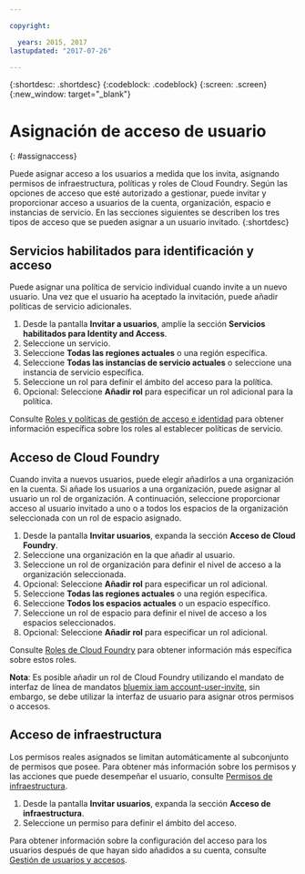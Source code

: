 ```yaml
---

copyright:

  years: 2015, 2017
lastupdated: "2017-07-26"

---
```


{:shortdesc: .shortdesc}
{:codeblock: .codeblock}
{:screen: .screen}
{:new_window: target="_blank"}

# Asignación de acceso de usuario
{: #assignaccess}

Puede asignar acceso a los usuarios a medida que los invita, asignando permisos de infraestructura, políticas y roles de Cloud Foundry. Según las opciones de acceso que esté autorizado a gestionar, puede invitar y proporcionar acceso a usuarios de la cuenta, organización, espacio e instancias de servicio. En las secciones siguientes se describen los tres tipos de acceso que se pueden asignar a un usuario invitado.
{:shortdesc}

## Servicios habilitados para identificación y acceso

Puede asignar una política de servicio individual cuando invite a un nuevo usuario. Una vez que el usuario ha aceptado la invitación, puede añadir políticas de servicio adicionales.

1. Desde la pantalla **Invitar a usuarios**, amplíe la sección **Servicios habilitados para Identity and Access**.
2. Seleccione un servicio.
3. Seleccione **Todas las regiones actuales** o una región específica.
4. Seleccione **Todas las instancias de servicio actuales** o seleccione una instancia de servicio específica.
5. Seleccione un rol para definir el ámbito del acceso para la política.
6. Opcional: Seleccione **Añadir rol** para especificar un rol adicional para la política.

Consulte [Roles y políticas de gestión de acceso e identidad](/docs/iam/users_roles.html#iamusermanpol) para obtener información específica sobre los roles al establecer políticas de servicio.

## Acceso de Cloud Foundry

Cuando invita a nuevos usuarios, puede elegir añadirlos a una organización en la cuenta. Si añade los usuarios a una organización, puede asignar al usuario un rol de organización. A continuación, seleccione proporcionar acceso al usuario invitado a uno o a todos los espacios de la organización seleccionada con un rol de espacio asignado.

1. Desde la pantalla **Invitar usuarios**, expanda la sección **Acceso de Cloud Foundry**.
2. Seleccione una organización en la que añadir al usuario.
3. Seleccione un rol de organización para definir el nivel de acceso a la organización seleccionada.
4. Opcional: Seleccione **Añadir rol** para especificar un rol adicional.
5. Seleccione **Todas las regiones actuales** o una región específica.
6. Seleccione **Todos los espacios actuales** o un espacio específico.
7. Seleccione un rol de espacio para definir el nivel de acceso a los espacios seleccionados.
8. Opcional: Seleccione **Añadir rol** para especificar un rol adicional.

Consulte [Roles de Cloud Foundry](/docs/iam/users_roles.html#cfroles) para obtener información más específica sobre estos roles.

**Nota**: Es posible añadir un rol de Cloud Foundry utilizando el mandato de interfaz de línea de mandatos [bluemix iam account-user-invite](/docs/cli/reference/bluemix_cli/bx_cli.html#bluemix_iam_account_user_invite), sin embargo, se debe utilizar la interfaz de usuario para asignar otros permisos o accesos.

## Acceso de infraestructura

Los permisos reales asignados se limitan automáticamente al subconjunto de permisos que posee. Para obtener más información sobre los permisos y las acciones que puede desempeñar el usuario, consulte [Permisos de infraestructura](/docs/iam/users_roles.html#infrapermissions).

1. Desde la pantalla **Invitar usuarios**, expanda la sección **Acceso de infraestructura**.
2. Seleccione un permiso para definir el ámbito del acceso.

Para obtener información sobre la configuración del acceso para los usuarios después de que hayan sido añadidos a su cuenta, consulte [Gestión de usuarios y accesos](/docs/iam/iamusermanage.html).
